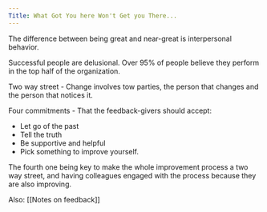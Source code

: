 ```yaml
---
Title: What Got You here Won't Get you There...
---
```


The difference between being great and near-great is interpersonal behavior.

Successful people are delusional. Over 95% of people believe they perform in the top half of the organization.

Two way street - Change involves tow parties, the person that changes and the person that notices it.

Four commitments - That the feedback-givers should accept:
* Let go of the past
* Tell the truth
* Be supportive and helpful
* Pick something to improve yourself.

The fourth one being key to make the whole improvement process a two way street, and having colleagues engaged with the process because they are also improving.

Also: [[Notes on feedback]]
